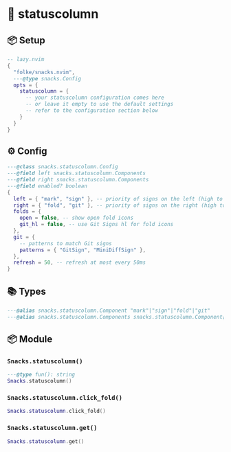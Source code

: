 # 🍿 statuscolumn

<!-- docgen -->

## 📦 Setup

```lua
-- lazy.nvim
{
  "folke/snacks.nvim",
  ---@type snacks.Config
  opts = {
    statuscolumn = {
      -- your statuscolumn configuration comes here
      -- or leave it empty to use the default settings
      -- refer to the configuration section below
    }
  }
}
```

## ⚙️ Config

```lua
---@class snacks.statuscolumn.Config
---@field left snacks.statuscolumn.Components
---@field right snacks.statuscolumn.Components
---@field enabled? boolean
{
  left = { "mark", "sign" }, -- priority of signs on the left (high to low)
  right = { "fold", "git" }, -- priority of signs on the right (high to low)
  folds = {
    open = false, -- show open fold icons
    git_hl = false, -- use Git Signs hl for fold icons
  },
  git = {
    -- patterns to match Git signs
    patterns = { "GitSign", "MiniDiffSign" },
  },
  refresh = 50, -- refresh at most every 50ms
}
```

## 📚 Types

```lua
---@alias snacks.statuscolumn.Component "mark"|"sign"|"fold"|"git"
---@alias snacks.statuscolumn.Components snacks.statuscolumn.Component[]|fun(win:number,buf:number,lnum:number):snacks.statuscolumn.Component[]
```

## 📦 Module

### `Snacks.statuscolumn()`

```lua
---@type fun(): string
Snacks.statuscolumn()
```

### `Snacks.statuscolumn.click_fold()`

```lua
Snacks.statuscolumn.click_fold()
```

### `Snacks.statuscolumn.get()`

```lua
Snacks.statuscolumn.get()
```
